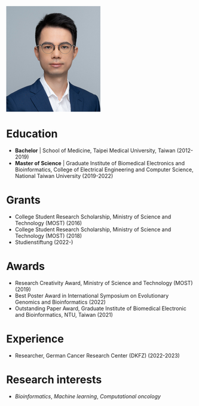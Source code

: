 <img src="https://github.com/albert0325/albert0325.github.io/blob/master/assets/photo.jpg?raw=true" width=50% height=50%>

# Education

 - **Bachelor** | School of Medicine, Taipei Medical University, Taiwan (2012-2019)
 - **Master of Science** | Graduate Institute of Biomedical Electronics and Bioinformatics, College of Electrical Engineering and Computer Science, National Taiwan University (2019-2022)

# Grants

 - College Student Research Scholarship, Ministry of Science and Technology (MOST) (2016)
 - College Student Research Scholarship, Ministry of Science and Technology (MOST) (2018)
 - Studienstiftung (2022-)
   
# Awards

 - Research Creativity Award, Ministry of Science and Technology (MOST) (2019)
 - Best Poster Award in International Symposium on Evolutionary Genomics and Bioinformatics (2022)
 - Outstanding Paper Award, Graduate Institute of Biomedical Electronic and Bioinformatics, NTU, Taiwan (2021)

# Experience

 - Researcher, German Cancer Research Center (DKFZ) (2022-2023)

# Research interests

 - *Bioinformatics*, *Machine learning*, *Computational oncology*
